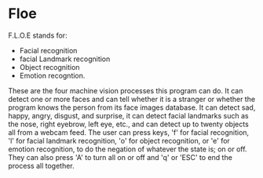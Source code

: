 # Floe
F.L.O.E stands for:
* Facial recognition
* facial Landmark recognition
* Object recognition
* Emotion recogntion. 

These are the four machine vision processes this program can do. It can detect one or more faces and can tell whether it is a stranger or whether the program knows the person from its face images database. It can detect sad, happy, angry, disgust, and surprise, it can detect facial landmarks such as the nose, right eyebrow, left eye, etc., and can detect up to twenty objects all from a webcam feed. The user can press keys, 'f' for facial recognition, 'l' for facial landmark recognition, 'o' for object recognition, or 'e' for emotion recognition, to do the negation of whatever the state is; on or off. They can also press 'A' to turn all on or off and 'q' or 'ESC' to end the process all together.
